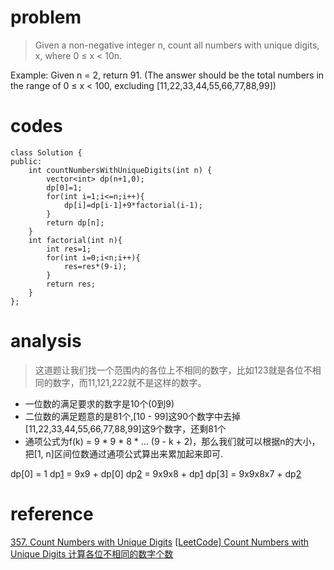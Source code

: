 # problem
>Given a non-negative integer n, count all numbers with unique digits, x, where 0 ≤ x < 10n.

Example:
Given n = 2, return 91. (The answer should be the total numbers in the range of 0 ≤ x < 100, excluding [11,22,33,44,55,66,77,88,99])


# codes
```
class Solution {
public:
    int countNumbersWithUniqueDigits(int n) {
        vector<int> dp(n+1,0);
        dp[0]=1;
        for(int i=1;i<=n;i++){
            dp[i]=dp[i-1]+9*factorial(i-1);
        }
        return dp[n];
    }
    int factorial(int n){
        int res=1;
        for(int i=0;i<n;i++){
            res=res*(9-i);
        }
        return res;
    }
};
```

# analysis
>这道题让我们找一个范围内的各位上不相同的数字，比如123就是各位不相同的数字，而11,121,222就不是这样的数字。
- 一位数的满足要求的数字是10个(0到9)
- 二位数的满足题意的是81个,[10 - 99]这90个数字中去掉[11,22,33,44,55,66,77,88,99]这9个数字，还剩81个
- 通项公式为f(k) = 9 * 9 * 8 * ... (9 - k + 2)，那么我们就可以根据n的大小，把[1, n]区间位数通过通项公式算出来累加起来即可.

dp[0] = 1
dp[1] = 9x9 + dp[0]
dp[2] = 9x9x8 + dp[1]
dp[3] = 9x9x8x7 + dp[2] 


# reference

[357. Count Numbers with Unique Digits][1]
[[LeetCode] Count Numbers with Unique Digits 计算各位不相同的数字个数][2]

[1]: https://leetcode.com/problems/count-numbers-with-unique-digits/discuss/137608/C++-DP-beats-100
[2]: https://www.cnblogs.com/grandyang/p/5582633.html
